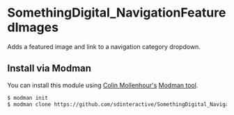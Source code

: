 # SomethingDigital_NavigationFeaturedImages

Adds a featured image and link to a navigation category dropdown.

Install via Modman
----------------

You can install this module using [Colin Mollenhour's](https://github.com/colinmollenhour) [Modman tool](https://github.com/colinmollenhour/modman).

```bash
$ modman init
$ modman clone https://github.com/sdinteractive/SomethingDigital_NavigationFeaturedImages
```